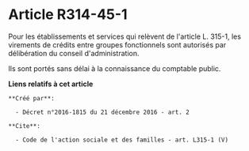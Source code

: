 # Article R314-45-1

Pour les établissements et services qui relèvent de l'article L. 315-1, les virements de crédits entre groupes fonctionnels
sont autorisés par délibération du conseil d'administration. 

Ils sont portés sans délai à la connaissance du comptable public.

**Liens relatifs à cet article**

	**Créé par**:

	  - Décret n°2016-1815 du 21 décembre 2016 - art. 2

	**Cite**:

	  - Code de l'action sociale et des familles - art. L315-1 (V)
